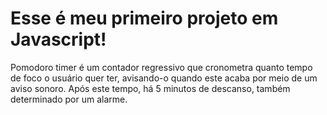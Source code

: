 # Esse é meu primeiro projeto em Javascript!

Pomodoro timer é um contador regressivo que cronometra quanto tempo de foco
o usuário quer ter, avisando-o quando este acaba por meio de um aviso sonoro.
Após este tempo, há 5 minutos de descanso, também determinado por um alarme.
